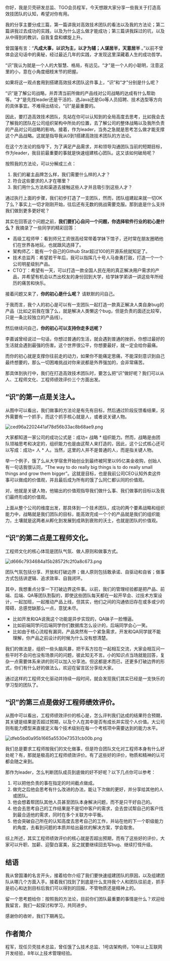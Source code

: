 你好，我是贝壳研发总监、TGO会员程军，今天想跟大家分享一些我关于打造高效技团队的认知，希望对你有用。

我的分享主要分成三篇，第一篇讲我对高效技术团队的看法以及我的方法论；第二篇讲我过去成功的实践，以及为什么这么做才能成功；第三篇讲我踩过的坑，以及从中得到的教训，自我复盘和螺旋上升。

曾国藩有言：“**凡成大事，以识为主，以才为辅；人谋居半，天意居半** 。”以前不曾体会这句话中的奥秘，经过最近几年的实践，才发现这里深藏着人生的成功哲学。

“识”我认为就是一个人的大智慧、格局，有远见。“才”是一个人的小聪明，注意这里的小，意在小角度细枝末节的把握。

如果将这一观点套用到搭建高效技术团队这件事上，“识”和“才”分别是什么呢？

“识”是了解公司战略，并弄清当前所做的产品线对公司战略的达成有什么帮助等。“才”是先找leader还是干活的、选Java还是Go等人员招聘、技术选型等方向的具体事宜。不难得出结论，“识”是最重要的。

因此，要打造高效技术团队，先站在你可以认知到的全局高度去思考，比如我会去了解我的团队在公司组织架构中所处的位置，去了解公司的整体战略以及我所负责的产品对公司战略的影响。接着，作为leader，当务之急就是思考怎么做才能支撑这个产品战略。这就是指导我从0到1搭建高效技术团队的方法论。

在这个方法论的指导下，为了满足产品需求，并和领导沟通团队当前的短期目标，作为leader，我目前最重要的事就是快速组建核心团队。这又该如何破局呢？

按照我的方法论，可以分解成三点：

1.  我们的雇主品牌怎么样，我们需要什么样的人才？
2.  符合这些要求的人才在哪里？
3.  我们用什么方法和渠道去接触这些人才并且吸引到这些人才？

通过执行上面的步骤，我们初步打造了一支团队，然而，团队组建起来就一切OK了么？事实上一切才刚刚开始，往后还有无数的挑战需要克服。那到底是什么支持我们做到更多更好呢？

其实在回答这个问题之前，**我们要扪心自问一个问题，你选择软件行业的初心是什么？**  我摘录了一些同学的精彩回答：

 *  高级工程师甲：看到师兄工资很高经常带着学妹下馆子，还时常在朋友圈晒他们在世界各地玩，也就跟风选择了。
 *  架构师乙：能有一个自己的Github Star超过100的开源系统就知足了。
 *  技术总监丙：希望若干年后，我可以指挥几十号人马奋勇打敌，打造一个一个公司明星级别产品。
 *  CTO丁：希望有一天，可以打造一款全国人民在用的真正解决用户需求的产品，并希望有机会以杰出校友的身份回到大学，给学妹学弟讲一讲这些年所经历的痛苦和快乐。

接着问题又来了，**你的初心是什么呢？**  请默默的问自己。

于我而言，我个人的初心是可以有一支团队一起打造一款真正解决人类自身bug的产品（比如之前我在饿了么，就是解决人类懒这个bug，但是负责的面还比较窄，只是一条比较独立的产品线）。

然后继续问自己，**你的初心可以支持你走多远呢？** 

李嘉诚曾经说过一句话，你想过普通的生活，就会遇到普通的挫折。你想过最好的生活就会遇到最强的伤害。这个世界很公平，你想要最好，就一定会给你最痛。

而你的初心就是支撑你往前走的动力，如果你不能痛定思痛，不能深刻意识到自己最终想要的，那么一切困难挑战对你来说都是外界强加的，会非常痛苦。

那具体到执行中，我们在打造高效技术团队时，要怎么把“识”做好呢？我们可以从人、工程师文化、工程师绩效评价三个方面出发。

## “识”的第一点是关注人。

从图中可以看出，我们做事的方法论是有先有目标，然后通过阶段反馈看结果，另外需要有一个抓手，而这个抓手核心就是人，或者说关键人物。

![ced96a2202441af78d56b33ac8b68ae9.png][]

大家都知道一家公司的成功公式是：成功= 战略 \* 组织能力。然而，战略是由团队领袖思考和决定的，组织能力也是由这帮人来打造的，因此，这个公式核心还可以写成：成功= 人 \* 人。当然，这里的人并不是普通的人，而是指关键人物。

举一个例子，饿了么从大学宿舍开始创业到最终被阿里以95亿美金收购，创始人有一句话我很认同，“The way to do really big things is to do really small things and grow them bigger”。这就是目标，也是我前公司CEO认知外卖这件事可以做成的价值观，并且最后成为所有的饿了么同仁都认同的价值观。

对，他就是关键人物，他输出的价值观指导我们做什么事、我们做事的目标以及我们最终形成的价值观。

上面从整个公司的维度出发，那具体到一个技术团队，成功的两个要素战略和组织能力中，战略就是我们团队的目标，能高效完成一个个的产品就是我们的组织能力，土壤就是这两者从孵化到发展到成熟到衰败的沃土，也就是团队的价值观。

## “识”的第二点是工程师文化。

工程师文化的核心体现是团队气氛、做人原则和做事方式。

![d666c7934684a15b28572fc2f0a8c673.png][]

团队气氛包括分享、开放和打破边界；做人原则包括敢承诺、自驱动和自省；做事方式包括讲逻辑、追求效率、自我闭环。

其中，我想重点分享一下打破边界这件事。以前，我们的管理经验都是把产品、前端、后端、QA等团队割裂的，即使这些团队每天都在一起开早会、过技术方案设计，一起加班，一起推动产品上线，但其实，他们之间的沟通依旧存在或多或少的障碍，总感觉缺那么一点，意犹未尽。

 *  比如开发和QA说我这个功能是异步实现的，QA妹子一脸懵逼。
 *  比如前端同学问后端同学你们数据库怎么设计的，后端同学会心一笑。
 *  比如由于核心流程有漏洞，产品突然有一个紧急需求，开发和QA同学就不能理解，你产品之前设计的时候为什么没有想清楚。

我们的做法是，组织一些头脑风暴，把干系方拉在一起相互交流，大家会相互问一些平时不会问也没有场景问的问题，彼此知无不言。小的知识点当场就能回答，复杂一点需要体系来讲的则可以加入分享池。但这都是术而已，还更多打破边界的形式，你们有什么好的做法么，欢迎在留言区分享给大家。

通过这样的工程师文化驱动并持续一段时间，就会发现我们其实已经是一支快乐的学习型的团队了。

## “识”的第三点是做好工程师绩效评价。

从图中可以看出，工程师绩效评价的核心是，怎么评判我们达成的结果符合预期，其关键是结果是否超过预期，以及个人在其中是否有成长并实现个人价值。大公司则有能力模型来直接定义每个技术级别在每一个考核项中需要达到的能力水平。

![dfeb5bd0a95b1665a5530e73531cb00b.png][]

我们总是要求工程师按我们的文化做事，但是符合团队文化对工程师本身有什么好处呢？有，那就是极高的工程师绩效评价。有了这些好的评价，物质和精神的认可都会随之来到。

那作为leader，怎么判断团队成员到底做的好不好呢？以下几点你可以参考：

1.  可以把他负责的事在指定的时间截点做成。
2.  做完之后他会思考有什么改进的办法，能让下次做的更好，并分享给其他的人或团队。
3.  他会想着帮团队其他人员甚至团队本身解决问题，而不是只干好自己的。
4.  他会去思考自己的工作结果是不是切中客户的需求，会去尝试帮自己的客户找到最合适他的需求，同时在多个关联方中平衡。
5.  他会突破自己所在的认知高度去思考自己的工作，并站在他的下一个职级能力的角度，去看到问题的本质并给出最优的解决方案，学会取舍。

综上所述，其实工程师绩效评价的核心就是否超出预期，而有了这些好的评价，大家可以升职、加薪、迎娶白富美，反之就要继续回去写bug、继续打怪升级。

## 结语

我从曾国潘的名言开头，接着给你介绍了我们要快速组建团队的原因，以及组建团队从哪几个方面入手。接着我们找到了到底是什么支持我个人和团队往前走，抓手是初心和达到目标后我们可以得到的回报，不管物质还是精神上的。

留一个思考题给你：按照我的方法论，目前你们团队最重要的事情是什么？欢迎给我留言，我们一起探讨和学习，共同进步。

感谢你的收听，我们下期再见。

## 作者简介

程军，现任贝壳技术总监，曾任饿了么技术总监、1号店架构师，10年以上互联网开发经验，8年以上技术管理经验。


[ced96a2202441af78d56b33ac8b68ae9.png]: https://static001.geekbang.org/resource/image/ce/e9/ced96a2202441af78d56b33ac8b68ae9.png
[d666c7934684a15b28572fc2f0a8c673.png]: https://static001.geekbang.org/resource/image/d6/73/d666c7934684a15b28572fc2f0a8c673.png
[dfeb5bd0a95b1665a5530e73531cb00b.png]: https://static001.geekbang.org/resource/image/df/0b/dfeb5bd0a95b1665a5530e73531cb00b.png

